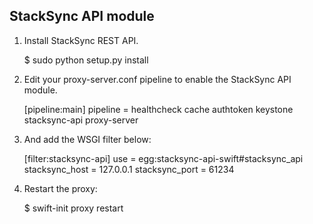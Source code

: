StackSync API module
--------------------


1) Install StackSync REST API.

    $ sudo python setup.py install


2) Edit your proxy-server.conf pipeline to enable the StackSync API module.

    [pipeline:main]
    pipeline = healthcheck cache authtoken keystone stacksync-api proxy-server

3) And add the WSGI filter below:

    [filter:stacksync-api]
    use = egg:stacksync-api-swift#stacksync_api
    stacksync_host = 127.0.0.1
    stacksync_port = 61234

4) Restart the proxy:

    $ swift-init proxy restart

